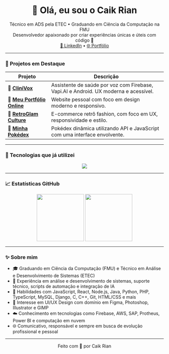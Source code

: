 <h1 align="center">👋 Olá, eu sou o Caik Rian</h1>

<p align="center">
  Técnico em ADS pela ETEC • Graduando em Ciência da Computação na FMU<br/>
  Desenvolvedor apaixonado por criar experiências únicas e úteis com código 🚀<br/>
  <a href="https://www.linkedin.com/in/caikrian/" target="_blank">🔗 LinkedIn</a> • 
  <a href="https://meu-portfolio-pi-opal.vercel.app/" target="_blank">🌐 Portfólio</a>
</p>

---

### 🧠 Projetos em Destaque

| Projeto | Descrição |
|--------|-----------|
| 🔹 [**CliniVox**](https://github.com/CliniVox/CliniVox) | Assistente de saúde por voz com Firebase, Vapi.AI e Android. UX moderna e acessível. |
| 🔹 [**Meu Portfólio Online**](https://github.com/CaikRian/MeuPortfolio_Online) | Website pessoal com foco em design moderno e responsivo. |
| 🔹 [**RetroGlam Culture**](https://github.com/CaikRian/RetroGlam-Couture) | E-commerce retrô fashion, com foco em UX, responsividade e estilo. |
| 🔹 [**Minha Pokédex**](https://github.com/CaikRian/Minha_Pokedex) | Pokédex dinâmica utilizando API e JavaScript com uma interface envolvente. |

---

### 🚀 Tecnologias que já utilizei

<p align="center">
  <img src="https://skillicons.dev/icons?i=java,js,html,css,androidstudio,firebase,nodejs,react,figma,vite,vercel&theme=dark" />
</p>

---

### 📈 Estatísticas GitHub

<p align="center">
  <img src="https://github-readme-stats.vercel.app/api?username=CaikRian&show_icons=true&theme=radical" height="150"/>
  <img src="https://github-readme-stats.vercel.app/api/top-langs/?username=CaikRian&layout=compact&theme=radical" height="150"/>
</p>

---

### ✨ Sobre mim

- 🎓 Graduando em Ciência da Computação (FMU) e Técnico em Análise e Desenvolvimento de Sistemas (ETEC)
- 💼 Experiência em análise e desenvolvimento de sistemas, suporte técnico, scripts de automação e integração de IA
- 🧠 Habilidades com JavaScript, React, Node.js, Java, Python, PHP, TypeScript, MySQL, Django, C, C++, Git, HTML/CSS e mais
- 🎨 Interesse em UI/UX Design com domínio em Figma, Photoshop, Illustrator e GIMP
- ☁️ Conhecimento em tecnologias como Firebase, AWS, SAP, Protheus, Power BI e computação em nuvem
- 🌐 Comunicativo, responsável e sempre em busca de evolução profissional e pessoal


---

<p align="center">Feito com 💙 por Caik Rian</p>

